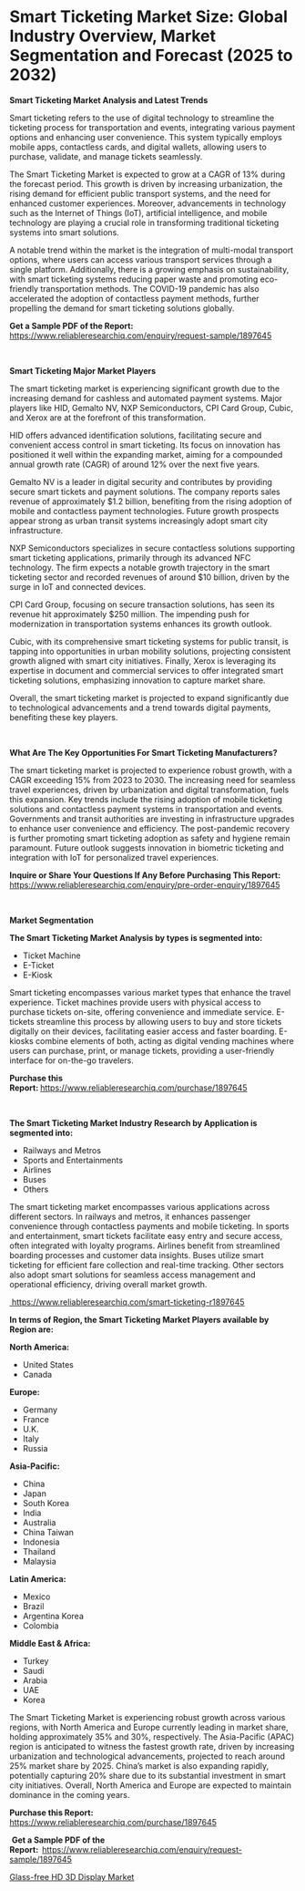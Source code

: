 <p><h1>Smart Ticketing Market Size: Global Industry Overview, Market Segmentation and Forecast (2025 to 2032)</h1></p><p><strong>Smart Ticketing Market Analysis and Latest Trends</strong></p>
<p><p>Smart ticketing refers to the use of digital technology to streamline the ticketing process for transportation and events, integrating various payment options and enhancing user convenience. This system typically employs mobile apps, contactless cards, and digital wallets, allowing users to purchase, validate, and manage tickets seamlessly.</p><p>The Smart Ticketing Market is expected to grow at a CAGR of 13% during the forecast period. This growth is driven by increasing urbanization, the rising demand for efficient public transport systems, and the need for enhanced customer experiences. Moreover, advancements in technology such as the Internet of Things (IoT), artificial intelligence, and mobile technology are playing a crucial role in transforming traditional ticketing systems into smart solutions.</p><p>A notable trend within the market is the integration of multi-modal transport options, where users can access various transport services through a single platform. Additionally, there is a growing emphasis on sustainability, with smart ticketing systems reducing paper waste and promoting eco-friendly transportation methods. The COVID-19 pandemic has also accelerated the adoption of contactless payment methods, further propelling the demand for smart ticketing solutions globally.</p></p>
<p><strong>Get a Sample PDF of the Report:&nbsp;</strong> <a href="https://www.reliableresearchiq.com/enquiry/request-sample/1897645?utm_campaign=2324&utm_medium=2&utm_source=Github&utm_content=ia&utm_term=06042025&utm_id=smart-ticketing">https://www.reliableresearchiq.com/enquiry/request-sample/1897645</a></p>
<p>&nbsp;</p>
<p><strong>Smart Ticketing Major Market Players</strong></p>
<p><p>The smart ticketing market is experiencing significant growth due to the increasing demand for cashless and automated payment systems. Major players like HID, Gemalto NV, NXP Semiconductors, CPI Card Group, Cubic, and Xerox are at the forefront of this transformation.</p><p>HID offers advanced identification solutions, facilitating secure and convenient access control in smart ticketing. Its focus on innovation has positioned it well within the expanding market, aiming for a compounded annual growth rate (CAGR) of around 12% over the next five years.</p><p>Gemalto NV is a leader in digital security and contributes by providing secure smart tickets and payment solutions. The company reports sales revenue of approximately $1.2 billion, benefiting from the rising adoption of mobile and contactless payment technologies. Future growth prospects appear strong as urban transit systems increasingly adopt smart city infrastructure.</p><p>NXP Semiconductors specializes in secure contactless solutions supporting smart ticketing applications, primarily through its advanced NFC technology. The firm expects a notable growth trajectory in the smart ticketing sector and recorded revenues of around $10 billion, driven by the surge in IoT and connected devices.</p><p>CPI Card Group, focusing on secure transaction solutions, has seen its revenue hit approximately $250 million. The impending push for modernization in transportation systems enhances its growth outlook.</p><p>Cubic, with its comprehensive smart ticketing systems for public transit, is tapping into opportunities in urban mobility solutions, projecting consistent growth aligned with smart city initiatives. Finally, Xerox is leveraging its expertise in document and commercial services to offer integrated smart ticketing solutions, emphasizing innovation to capture market share.</p><p>Overall, the smart ticketing market is projected to expand significantly due to technological advancements and a trend towards digital payments, benefiting these key players.</p></p>
<p>&nbsp;</p>
<p><strong>What Are The Key Opportunities For Smart Ticketing Manufacturers?</strong></p>
<p><p>The smart ticketing market is projected to experience robust growth, with a CAGR exceeding 15% from 2023 to 2030. The increasing need for seamless travel experiences, driven by urbanization and digital transformation, fuels this expansion. Key trends include the rising adoption of mobile ticketing solutions and contactless payment systems in transportation and events. Governments and transit authorities are investing in infrastructure upgrades to enhance user convenience and efficiency. The post-pandemic recovery is further promoting smart ticketing adoption as safety and hygiene remain paramount. Future outlook suggests innovation in biometric ticketing and integration with IoT for personalized travel experiences.</p></p>
<p><strong>Inquire or Share Your Questions If Any Before Purchasing This Report:</strong> <a href="https://www.reliableresearchiq.com/enquiry/pre-order-enquiry/1897645?utm_campaign=2324&utm_medium=2&utm_source=Github&utm_content=ia&utm_term=06042025&utm_id=smart-ticketing">https://www.reliableresearchiq.com/enquiry/pre-order-enquiry/1897645</a></p>
<p>&nbsp;</p>
<p><strong>Market Segmentation</strong></p>
<p><strong>The Smart Ticketing Market Analysis by types is segmented into:</strong></p>
<p><ul><li>Ticket Machine</li><li>E-Ticket</li><li>E-Kiosk</li></ul></p>
<p><p>Smart ticketing encompasses various market types that enhance the travel experience. Ticket machines provide users with physical access to purchase tickets on-site, offering convenience and immediate service. E-tickets streamline this process by allowing users to buy and store tickets digitally on their devices, facilitating easier access and faster boarding. E-kiosks combine elements of both, acting as digital vending machines where users can purchase, print, or manage tickets, providing a user-friendly interface for on-the-go travelers.</p></p>
<p><strong>Purchase this Report:&nbsp;</strong><a href="https://www.reliableresearchiq.com/purchase/1897645?utm_campaign=2324&utm_medium=2&utm_source=Github&utm_content=ia&utm_term=06042025&utm_id=smart-ticketing">https://www.reliableresearchiq.com/purchase/1897645</a></p>
<p>&nbsp;</p>
<p><strong>The Smart Ticketing Market Industry Research by Application is segmented into:</strong></p>
<p><ul><li>Railways and Metros</li><li>Sports and Entertainments</li><li>Airlines</li><li>Buses</li><li>Others</li></ul></p>
<p><p>The smart ticketing market encompasses various applications across different sectors. In railways and metros, it enhances passenger convenience through contactless payments and mobile ticketing. In sports and entertainment, smart tickets facilitate easy entry and secure access, often integrated with loyalty programs. Airlines benefit from streamlined boarding processes and customer data insights. Buses utilize smart ticketing for efficient fare collection and real-time tracking. Other sectors also adopt smart solutions for seamless access management and operational efficiency, driving overall market growth.</p></p>
<p><a href="https://www.reliableresearchiq.com/smart-ticketing-r1897645?utm_campaign=2324&utm_medium=2&utm_source=Github&utm_content=ia&utm_term=06042025&utm_id=smart-ticketing">&nbsp;https://www.reliableresearchiq.com/smart-ticketing-r1897645</a></p>
<p><strong>In terms of Region, the Smart Ticketing Market Players available by Region are:</strong></p>
<p>
    <p> <strong> North America: </strong>
        <ul>
            <li>United States</li>
            <li>Canada</li>
        </ul>
        </p> 
    <p> <strong> Europe: </strong>
        <ul>
            <li>Germany</li>
            <li>France</li>
            <li>U.K.</li>
            <li>Italy</li>
            <li>Russia</li>
        </ul>
        </p> 
    <p> <strong> Asia-Pacific: </strong>
        <ul>
            <li>China</li>
            <li>Japan</li>
            <li>South Korea</li>
            <li>India</li>
            <li>Australia</li>
            <li>China Taiwan</li>
            <li>Indonesia</li>
            <li>Thailand</li>
            <li>Malaysia</li>
        </ul>
        </p> 
    <p> <strong> Latin America: </strong>
        <ul>
            <li>Mexico</li>
            <li>Brazil</li>
            <li>Argentina Korea</li>
            <li>Colombia</li>
        </ul>
        </p> 
    <p> <strong> Middle East & Africa: </strong>
        <ul>
            <li>Turkey</li>
            <li>Saudi</li>
            <li>Arabia</li>
            <li>UAE</li>
            <li>Korea</li>
        </ul>
    </p>
    </p>
<p><p>The Smart Ticketing Market is experiencing robust growth across various regions, with North America and Europe currently leading in market share, holding approximately 35% and 30%, respectively. The Asia-Pacific (APAC) region is anticipated to witness the fastest growth rate, driven by increasing urbanization and technological advancements, projected to reach around 25% market share by 2025. China’s market is also expanding rapidly, potentially capturing 20% share due to its substantial investment in smart city initiatives. Overall, North America and Europe are expected to maintain dominance in the coming years.</p></p>
<p><strong>Purchase this Report: </strong><a href="https://www.reliableresearchiq.com/purchase/1897645?utm_campaign=2324&utm_medium=2&utm_source=Github&utm_content=ia&utm_term=06042025&utm_id=smart-ticketing">https://www.reliableresearchiq.com/purchase/1897645</a></p>
<p>&nbsp;<strong>Get a Sample PDF of the Report:&nbsp;&nbsp;</strong><a href="https://www.reliableresearchiq.com/enquiry/request-sample/1897645?utm_campaign=2324&utm_medium=2&utm_source=Github&utm_content=ia&utm_term=06042025&utm_id=smart-ticketing">https://www.reliableresearchiq.com/enquiry/request-sample/1897645</a></p>
<p><strong></strong></p>
<p><p><a href="https://github.com/kbollin866/Market-Research-Report-List-1/blob/main/glass-free-hd-3d-display-market.md?utm_campaign=2324&utm_medium=2&utm_source=Github&utm_content=ia&utm_term=06042025&utm_id=smart-ticketing">Glass-free HD 3D Display Market</a></p></p>